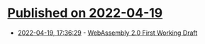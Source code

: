 # [Published on 2022-04-19](index.md)

* [2022-04-19, 17:36:29](https://news.ycombinator.com/item?id=31086217) - [WebAssembly 2.0 First Working Draft](https://www.w3.org/TR/wasm-core-2/)
